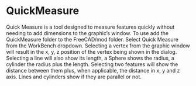 # QuickMeasure
Quick Measure is a tool designed to measure features quickly without needing to add dimensions to the graphic’s window.
To use add the QuickMeasure folder to the FreeCAD/mod folder. Select Quick Measure from the WorkBench dropdown.
Selecting a vertex from the graphic window will result in the x, y, z position of the vertex being shown in the dialog. 
Selecting a line will also show its length, a  Sphere shows the radius, a cylinder the radius plus the length. 
Selecting two features will show the distance between them plus, when applicable, the distance in x, y and z axis. Lines and cylinders show if they are parallel or not.   
